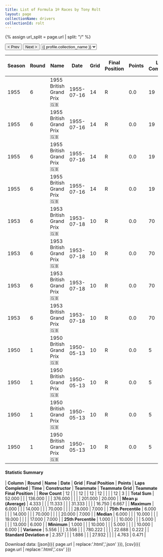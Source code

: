 ```yaml
---
title: List of Formula 1® Races by Tony Rolt
layout: page
collectionName: drivers
collectionId: rolt
---
```


{% assign url_split = page.url | split: "/" %}
<div id="collection-navigation">
<button onclick="selector.options[selector.selectedIndex-1].value && (window.location = selector.options[selector.selectedIndex-1].value);">&lt; Prev</button>
<button onclick="selector.options[selector.selectedIndex+1].value && (window.location = selector.options[selector.selectedIndex+1].value);">Next &gt;</button>
<select id="selector" onchange="this.options[this.selectedIndex].value && (window.location = this.options[this.selectedIndex].value);">
  {% for collectionId in site.data[page.collectionName].refs %}
    {% if collectionId == page.collectionId %}
      {% assign selected = "selected" %}
    {% else %}
      {% assign selected = "" %}
    {% endif %}
    {% assign profile = site.data[page.collectionName][collectionId].profile %}
    <option value="/f1/{{ page.collectionName }}/{{ collectionId }}/{{ url_split[4] }}" {{ selected }}>{{ profile.collection_name }}</option>
  {% endfor %}
</select>
</div>

| Season | Round | Name | Date | Grid | Final Position | Points | Laps Completed | Time | Constructor | Teammate | Teammate Grid | Teammate Final Position |
|--|--|--|--|--|--|--|--|--|--|--|--|--|
| 1955 | 6 | 1955 British Grand Prix 🇬🇧 | 1955-07-16 | 14 | R | 0.0 | 19 |   | Connaught 🇬🇧 | [Kenneth McAlpine 🇬🇧](/f1/drivers/mcalpine) | 17 | R |
| 1955 | 6 | 1955 British Grand Prix 🇬🇧 | 1955-07-16 | 14 | R | 0.0 | 19 |   | Connaught 🇬🇧 | [Leslie Marr 🇬🇧](/f1/drivers/marr) | 19 | R |
| 1955 | 6 | 1955 British Grand Prix 🇬🇧 | 1955-07-16 | 14 | R | 0.0 | 19 |   | Connaught 🇬🇧 | [Jack Fairman 🇬🇧](/f1/drivers/fairman) | 21 | W |
| 1955 | 6 | 1955 British Grand Prix 🇬🇧 | 1955-07-16 | 14 | R | 0.0 | 19 |   | Connaught 🇬🇧 | [Peter Walker 🇬🇧](/f1/drivers/peter_walker) | 14 | R |
| 1953 | 6 | 1953 British Grand Prix 🇬🇧 | 1953-07-18 | 10 | R | 0.0 | 70 |   | Connaught 🇬🇧 | [Prince Bira 🇹🇭](/f1/drivers/bira) | 19 | 7 |
| 1953 | 6 | 1953 British Grand Prix 🇬🇧 | 1953-07-18 | 10 | R | 0.0 | 70 |   | Connaught 🇬🇧 | [Roy Salvadori 🇬🇧](/f1/drivers/salvadori) | 28 | R |
| 1953 | 6 | 1953 British Grand Prix 🇬🇧 | 1953-07-18 | 10 | R | 0.0 | 70 |   | Connaught 🇬🇧 | [Ian Stewart 🇬🇧](/f1/drivers/ian_stewart) | 20 | R |
| 1953 | 6 | 1953 British Grand Prix 🇬🇧 | 1953-07-18 | 10 | R | 0.0 | 70 |   | Connaught 🇬🇧 | [Kenneth McAlpine 🇬🇧](/f1/drivers/mcalpine) | 13 | R |
| 1950 | 1 | 1950 British Grand Prix 🇬🇧 | 1950-05-13 | 10 | R | 0.0 | 5 |   | ERA 🇬🇧 | [Bob Gerard 🇬🇧](/f1/drivers/gerard) | 13 | 6 |
| 1950 | 1 | 1950 British Grand Prix 🇬🇧 | 1950-05-13 | 10 | R | 0.0 | 5 |   | ERA 🇬🇧 | [Cuth Harrison 🇬🇧](/f1/drivers/harrison) | 15 | 7 |
| 1950 | 1 | 1950 British Grand Prix 🇬🇧 | 1950-05-13 | 10 | R | 0.0 | 5 |   | ERA 🇬🇧 | [Peter Walker 🇬🇧](/f1/drivers/peter_walker) | 10 | R |
| 1950 | 1 | 1950 British Grand Prix 🇬🇧 | 1950-05-13 | 10 | R | 0.0 | 5 |   | ERA 🇬🇧 | [Leslie Johnson 🇬🇧](/f1/drivers/leslie_johnson) | 12 | R |

#### Statistic Summary

| **Column** | **Round** | **Name** | **Date** | **Grid** | **Final Position** | **Points** | **Laps Completed** | **Time** | **Constructor** | **Teammate** | **Teammate Grid** | **Teammate Final Position** |
| **Row Count** | 12 |  |  | 12 |  | 12 | 12 |  |  |  | 12 | 3 |
| **Total Sum** | 52.000 |  |  | 136.000 |  |  | 376.000 |  |  |  | 201.000 | 20.000 |
| **Mean μ (Average)** | 4.333 |  |  | 11.333 |  |  | 31.333 |  |  |  | 16.750 | 6.667 |
| **Maximum** | 6.000 |  |  | 14.000 |  |  | 70.000 |  |  |  | 28.000 | 7.000 |
| **75th Percentile** | 6.000 |  |  | 14.000 |  |  | 70.000 |  |  |  | 20.000 | 7.000 |
| **Median** | 6.000 |  |  | 10.000 |  |  | 19.000 |  |  |  | 17.000 | 7.000 |
| **25th Percentile** | 1.000 |  |  | 10.000 |  |  | 5.000 |  |  |  | 13.000 | 6.000 |
| **Minimum** | 1.000 |  |  | 10.000 |  |  | 5.000 |  |  |  | 10.000 | 6.000 |
| **Variance** | 5.556 |  |  | 3.556 |  |  | 780.222 |  |  |  | 22.688 | 0.222 |
| **Standard Deviation σ** | 2.357 |  |  | 1.886 |  |  | 27.932 |  |  |  | 4.763 | 0.471 |

Download data: [json]({{ page.url | replace:'.html','.json' }}), [csv]({{ page.url | replace:'.html','.csv' }})
